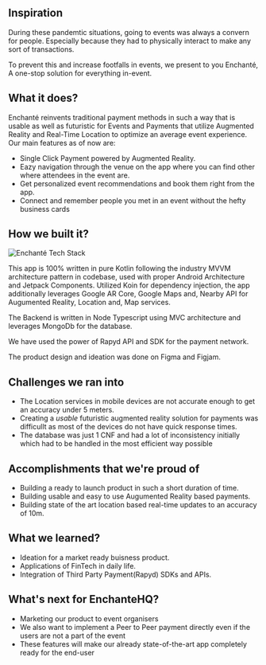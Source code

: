 ## Inspiration

During these pandemtic situations, going to events was always a convern for people. Especially because they had to physically interact to make any sort of transactions.

To prevent this and increase footfalls in events, we present to you Enchanté, A one-stop solution for everything in-event.

## What it does?

Enchanté reinvents traditional payment methods in such a way that is usable as well as futuristic for Events and Payments that utilize Augmented Reality and Real-Time Location to optimize an average event experience. Our main features as of now are:

- Single Click Payment powered by Augmented Reality.
- Eazy navigation through the venue on the app where you can find other where attendees in the event are.
- Get personalized event recommendations and book them right from the app.
- Connect and remember people you met in an event without the hefty business cards

## How we built it?

![Enchanté Tech Stack](https://i.ibb.co/nQ06dhS/tech-Stack.png)

This app is 100% written in pure Kotlin following the industry MVVM architecture pattern in codebase, used with proper Android Architecture and Jetpack Components. Utilized Koin for dependency injection, the app additionally leverages Google AR Core, Google Maps and, Nearby API for Augumented Reality, Location and, Map services.

The Backend is written in Node Typescript using MVC architecture and leverages MongoDb for the database.

We have used the power of Rapyd API and SDK for the payment network.

The product design and ideation was done on Figma and Figjam.

## Challenges we ran into

- The Location services in mobile devices are not accurate enough to get an accuracy under 5 meters.
- Creating a _usable_ futuristic augmented reality solution for payments was difficullt as most of the devices do not have quick response times.
- The database was just 1 CNF and had a lot of inconsistency initially which had to be handled in the most efficient way possible

## Accomplishments that we're proud of

- Building a ready to launch product in such a short duration of time.
- Building usable and easy to use Augumented Reality based payments.
- Building state of the art location based real-time updates to an accuracy of 10m.

## What we learned?

- Ideation for a market ready buisness product.
- Applications of FinTech in daily life.
- Integration of Third Party Payment(Rapyd) SDKs and APIs.

## What's next for EnchanteHQ?

- Marketing our product to event organisers
- We also want to implement a Peer to Peer payment directly even if the users are not a part of the event
- These features will make our already state-of-the-art app completely ready for the end-user
